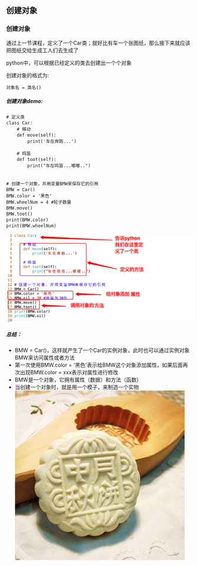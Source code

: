 ## 创建对象
### 创建对象
通过上一节课程，定义了一个Car类；就好比有车一个张图纸，那么接下来就应该把图纸交给生成工人们去生成了

python中，可以根据已经定义的类去创建出一个个对象

创建对象的格式为:

    对象名 = 类名()

##### 创建对象demo:


    # 定义类
    class Car:
        # 移动
        def move(self):
            print('车在奔跑...')

        # 鸣笛
        def toot(self):
            print("车在鸣笛...嘟嘟..")


    # 创建一个对象，并用变量BMW来保存它的引用
    BMW = Car()
    BMW.color = '黑色'
    BMW.wheelNum = 4 #轮子数量
    BMW.move()
    BMW.toot()
    print(BMW.color)
    print(BMW.wheelNum)

![alt文本](Images/Snip20161023_83.png "Title")

##### 总结：
+ BMW = Car()，这样就产生了一个Car的实例对象，此时也可以通过实例对象BMW来访问属性或者方法
+ 第一次使用BMW.color = '黑色'表示给BMW这个对象添加属性，如果后面再次出现BMW.color = xxx表示对属性进行修改
+ BMW是一个对象，它拥有属性（数据）和方法（函数）
+ 当创建一个对象时，就是用一个模子，来制造一个实物
![alt文本](Images/月饼.jpg "Title")
